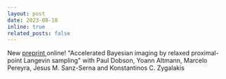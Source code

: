 ```yaml
---
layout: post
date: 2023-08-18
inline: true
related_posts: false
---
```


New <a href="http://arxiv.org/abs/2308.09460"> preprint </a> online! "Accelerated Bayesian imaging by relaxed proximal-point Langevin sampling" with Paul Dobson, Yoann Altmann, Marcelo Pereyra, Jesus M. Sanz-Serna and Konstantinos C. Zygalakis